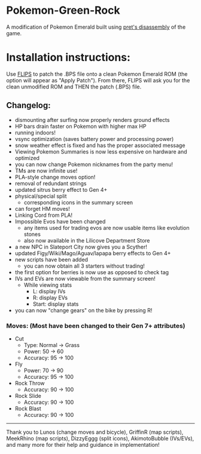 # Pokemon-Green-Rock
A modification of Pokemon Emerald built using [pret's disassembly][1] of the game.

# Installation instructions:

Use [FLIPS][2] to patch the .BPS file onto a clean Pokemon Emerald ROM (the option will appear as "Apply Patch"). From there, FLIPS will ask you for the clean unmodified ROM and THEN the patch (.BPS) file.

Changelog:
-----------------------------------------------------------------------------
- dismounting after surfing now properly renders ground effects
- HP bars drain faster on Pokemon with higher max HP
- running indoors!
- vsync optimization (saves battery power and processing power)
- snow weather effect is fixed and has the proper associated message
- Viewing Pokemon Summaries is now less expensive on hardware and optimized
- you can now change Pokemon nicknames from the party menu!
- TMs are now infinite use!
- PLA-style change moves option!
- removal of redundant strings
- updated sitrus berry effect to Gen 4+
- physical/special split
    - corresponding icons in the summary screen
- can forget HM moves!
- Linking Cord from PLA!
- Impossible Evos have been changed
    - any items used for trading evos are now usable items like evolution stones
    - also now available in the Lilicove Department Store
- a new NPC in Slateport City now gives you a Scyther!
- updated Figy/Wiki/Mago/Aguav/Iapapa berry effects to Gen 4+
- new scripts have been added
    - you can now obtain all 3 starters without trading!
- the first option for berries is now use as opposed to check tag
- IVs and EVs are now viewable from the summary screen!
    - While viewing stats
        - L: display IVs
        - R: display EVs
        - Start: display stats
- you can now "change gears" on the bike by pressing R!

### Moves: (Most have been changed to their Gen 7+ attributes)
- Cut
    - Type: Normal -> Grass
    - Power: 50 -> 60
    - Accuracy: 95 -> 100
- Fly
    - Power: 70 -> 90
    - Accuracy: 95 -> 100
- Rock Throw
    - Accuracy: 90 -> 100
- Rock Slide
    - Accuracy: 90 -> 100
- Rock Blast
    - Accuracy: 90 -> 100

-----------------------------------------------------------------
Thank you to Lunos (change moves and bicycle), GriffinR (map scripts), MeekRhino (map scripts), DizzyEggg (split icons), AkimotoBubble (IVs/EVs), and many more for their help and guidance in implementation!

[1]: https://github.com/pret/pokeemerald    "pret/pokeemerald"
[2]: https://www.smwcentral.net/?p=section&a=details&id=11474 "FLIPS"
